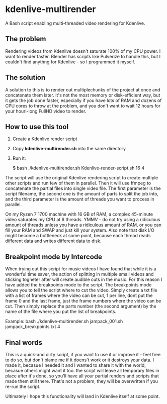 # kdenlive-multirender
A Bash script enabling multi-threaded video rendering for Kdenlive.

## The problem
Rendering videos from Kdenlive doesn't saturate 100% of my CPU power. I want to render faster. Blender has scripts like Pulverize to handle this, but I couldn't find anythng for Kdenlive - so I programmed it myself.

## The solution

A solution to this is to render out multiplechunks of the project at once and concatenate them later. It's not the most memory or disk-efficient way, but it gets the job done faster, especially if you have lots of RAM and dozens of CPU cores to throw at the problem, and you don't want to wait 12 hours for your hourl-long FullHD video to render.

## How to use this tool

1. Create a Kdenlive render script
2. Copy __kdenlive-multirender.sh__ into the same directory
3. Run it:
      
      $ bash ./kdenlive-multirender.sh Kdenlive-render-script.sh 16 4

The script will use the original Kdenlive rendering script to create multiple other scripts and run few of them in parallel. Then it will use ffmpeg to concatenate the partial files into single video file. The first parameter is the script filename, the second one is the amount of parts to split the job into, and the third parameter is the amount of threads you want to process in parallel.

On my Ryzen 7 1700 machine with 16 GB of RAM, a complex 45-minute video saturates my CPU at 6 threads. YMMV - do not try using a ridiculous amount of threads unless you have a ridiculous amount of RAM, or you can fill your RAM and SWAP and just kill your system. Also note that disk I/O might become a bottleneck at some point, because each thread reads different data and writes different data to disk.

## Breakpoint mode by Intercode
When trying out this script for music videos I have found that while it is a wonderful time saver, the action of splitting in multiple small videos and sticking togheter after will create audible cuts in the music. For this reason I have added the breakpoints mode to the script. The breakpoints mode allows you to tell the script where to cut the video. Simply create a txt file with a list of frames where the video can be cut, 1 per line, dont put the frame 0 and the last frame, just the frame numbers where the video can be cut. Then simply replace the parts number (the second argument) by the name of the file where you put the list of breakpoints.

Example: bash ./kdenlive-multirender.sh jampack_001.sh jampack_breakpoints.txt 4

## Final words
This is a quick-and dirty script, if you want to use it or improve it - feel free to do so, but don't blame me if it doens't work or it destroys your data. I made it, becasue I needed it and I wanted to share it with the world, becasue others might want it too. the script will leave all temporary files in place after it's done, so you'll have all your partial renders and scripts that made them still there. That's not a problem, they will be overwritten if you re-run the script.

Ultimately I hope this functionality will land in Kdenlive itself at some point.
